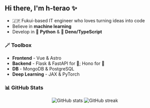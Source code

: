 ## Hi there, I'm h-terao ✨

- 🇯🇵 Fukui-based IT engineer who loves turning ideas into code
- Believe in **machine learning**
- Develop in 🐍 **Python** & 🦕 **Deno/TypeScript**

### 🪄 Toolbox

- **Frontend** - Vue & Astro
- **Backend** - Flask & FastAPI for 🐍; Hono for 🦕
- **DB** - MongoDB & PostgreSQL
- **Deep Learning** - JAX & PyTorch

### 📊 GitHub Stats
<p align="center">
  <img src="https://github-readme-stats.vercel.app/api?username=h-terao&show_icons=true&hide_title=true" alt="GitHub stats" />
  <img src="https://github-readme-streak-stats.herokuapp.com/?user=h-terao" alt="GitHub streak" />
</p>
